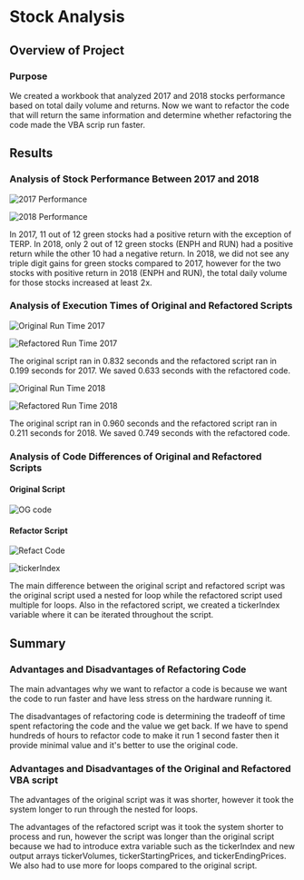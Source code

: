 # Stock Analysis

## Overview of Project

### Purpose
We created a workbook that analyzed 2017 and 2018 stocks performance based on total daily volume and returns. Now we want to refactor the code that will return the same information and determine whether refactoring the code made the VBA scrip run faster.

## Results 

### Analysis of Stock Performance Between 2017 and 2018

![2017 Performance](https://user-images.githubusercontent.com/92401000/140660103-1ef887a4-092d-414c-ac0e-a615032e091f.PNG)

![2018 Performance](https://user-images.githubusercontent.com/92401000/140660105-0cc8a423-3c1d-4031-8f03-61aeb364d96a.PNG)

In 2017, 11 out of 12 green stocks had a positive return with the exception of TERP. In 2018, only 2 out of 12 green stocks (ENPH and RUN) had a positive return while the other 10 had a negative return. In 2018, we did not see any triple digit gains for green stocks compared to 2017, however for the two stocks with positive return in 2018 (ENPH and RUN), the total daily volume for those stocks increased at least 2x. 

### Analysis of Execution Times of Original and Refactored Scripts

![Original Run Time 2017](https://user-images.githubusercontent.com/92401000/140661013-9785f452-fb4b-47b8-8151-f89a7f5af6ee.PNG)

![Refactored Run Time 2017](https://user-images.githubusercontent.com/92401000/140661025-f3b02acb-4d59-46e3-b2a5-cd7f0ae0afde.PNG)

The original script ran in 0.832 seconds and the refactored script ran in 0.199 seconds for 2017. We saved 0.633 seconds with the refactored code.

![Original Run Time 2018](https://user-images.githubusercontent.com/92401000/140661033-389f4474-176d-417c-8f0e-8789ee689113.PNG)

![Refactored Run Time 2018](https://user-images.githubusercontent.com/92401000/140661036-270ed5f6-15ce-44dd-8c18-9f7214c29e3f.PNG)

The original script ran in 0.960 seconds and the refactored script ran in 0.211 seconds for 2018. We saved 0.749 seconds with the refactored code.

### Analysis of Code Differences of Original and Refactored Scripts

#### Original Script
![OG code](https://user-images.githubusercontent.com/92401000/140661286-ae31d9cc-9e46-4844-a3d7-26c8ce2e1eea.PNG)

#### Refactor Script

![Refact Code](https://user-images.githubusercontent.com/92401000/140661401-4911e299-34e8-47b5-931d-0e49f67315fe.PNG)

![tickerIndex](https://user-images.githubusercontent.com/92401000/140661525-a3fde0e0-a6f0-44ee-af53-a3a3acedaaac.PNG)

The main difference between the original script and refactored script was the original script used a nested for loop while the refactored script used multiple for loops. Also in the refactored script, we created a tickerIndex variable where it can be iterated throughout the script.

## Summary

### Advantages and Disadvantages of Refactoring Code

The main advantages why we want to refactor a code is because we want the code to run faster and have less stress on the hardware running it. 

The disadvantages of refactoring code is determining the tradeoff of time spent refactoring the code and the value we get back. If we have to spend hundreds of hours to refactor code to make it run 1 second faster then it provide minimal value and it's better to use the original code.

### Advantages and Disadvantages of the Original and Refactored VBA script 
The advantages of the original script was it was shorter, however it took the system longer to run through the nested for loops.

The advantages of the refactored script was it took the system shorter to process and run, however the script was longer than the original script because we had to introduce extra variable such as the tickerIndex and new output arrays tickerVolumes, tickerStartingPrices, and tickerEndingPrices. We also had to use more for loops compared to the original script.
